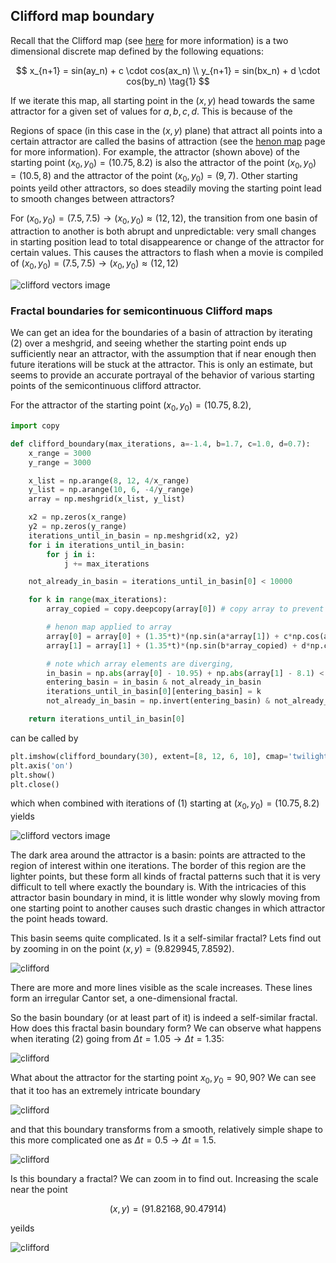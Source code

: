 ## Clifford map boundary

Recall that the Clifford map (see [here](/clifford-map.md) for more information) is a two dimensional discrete map defined by the following equations:

$$
x_{n+1} = sin(ay_n) + c \cdot cos(ax_n) \\
y_{n+1} = sin(bx_n) + d \cdot cos(by_n)
\tag{1}
$$

If we iterate this map, all starting point in the $(x, y)$ head towards the same attractor for a given set of values for $a, b, c, d$. This is because of the 

Regions of space (in this case in the $(x, y)$ plane) that attract all points into a certain attractor are called the basins of attraction (see the [henon map](/henon-map.md) page for more information).  For example, the attractor (shown above) of the starting point $(x_0, y_0) = (10.75, 8.2)$ is also the attractor of the point $(x_0, y_0) = (10.5, 8)$ and the attractor of the point $(x_0, y_0) = (9, 7)$.  Other starting points yeild other attractors, so does steadily moving the starting point lead to smooth changes between attractors? 

For $(x_0, y_0) = (7.5, 7.5) \to (x_0, y_0) \approx (12, 12)$, the transition from one basin of attraction to another is both abrupt and unpredictable: very small changes in starting position lead to total disappearence or change of the attractor for certain values. This causes the attractors to flash when a movie is compiled of  $(x_0, y_0) = (7.5, 7.5) \to (x_0, y_0) \approx (12, 12)$

![clifford vectors image]({{https://blbadger.github.io}}clifford_attractor/clifford_ranged.gif)


### Fractal boundaries for semicontinuous Clifford maps

We can get an idea for the boundaries of a basin of attraction by iterating (2) over a meshgrid, and seeing whether the starting point ends up sufficiently near an attractor, with the assumption that if near enough then future iterations will be stuck at the attractor.  This is only an estimate, but seems to provide an accurate portrayal of the behavior of various starting points of the semicontinuous clifford attractor.

For the attractor of the starting point $(x_0, y_0) = (10.75, 8.2)$, 

```python
import copy

def clifford_boundary(max_iterations, a=-1.4, b=1.7, c=1.0, d=0.7):
	x_range = 3000
	y_range = 3000

	x_list = np.arange(8, 12, 4/x_range)
	y_list = np.arange(10, 6, -4/y_range)
	array = np.meshgrid(x_list, y_list)

	x2 = np.zeros(x_range)
	y2 = np.zeros(y_range)
	iterations_until_in_basin = np.meshgrid(x2, y2)
	for i in iterations_until_in_basin:
		for j in i:
			j += max_iterations

	not_already_in_basin = iterations_until_in_basin[0] < 10000

	for k in range(max_iterations):
		array_copied = copy.deepcopy(array[0]) # copy array to prevent premature modification of x array

		# henon map applied to array 
		array[0] = array[0] + (1.35*t)*(np.sin(a*array[1]) + c*np.cos(a*array[0]))
		array[1] = array[1] + (1.35*t)*(np.sin(b*array_copied) + d*np.cos(b*array[1]))

		# note which array elements are diverging, 
		in_basin = np.abs(array[0] - 10.95) + np.abs(array[1] - 8.1) < 1
		entering_basin = in_basin & not_already_in_basin
		iterations_until_in_basin[0][entering_basin] = k
		not_already_in_basin = np.invert(entering_basin) & not_already_in_basin

	return iterations_until_in_basin[0]
```
can be called by

```python
plt.imshow(clifford_boundary(30), extent=[8, 12, 6, 10], cmap='twilight_shifted', alpha=1)
plt.axis('on')
plt.show()
plt.close()
```

which when combined with iterations of (1) starting at $(x_0, y_0) = (10.75, 8.2)$ yields

![clifford vectors image]({{https://blbadger.github.io}}clifford_attractor/Clifford_boundary.png)

The dark area around the attractor is a basin: points are attracted to the region of interest within one iterations.  The border of this region are the lighter points, but these form all kinds of fractal patterns such that it is very difficult to tell where exactly the boundary is.  With the intricacies of this attractor basin boundary in mind, it is little wonder why slowly moving from one starting point to another causes such drastic changes in which attractor the point heads toward.

This basin seems quite complicated.  Is it a self-similar fractal?  Lets find out by zooming in on the point $(x, y) = (9.829945, 7.8592)$.

![clifford]({{https://blbadger.github.io}}clifford_attractor/clifford_bound_zoom1.gif)

There are more and more lines visible as the scale increases.  These lines form an irregular Cantor set, a one-dimensional fractal.

So the basin boundary (or at least part of it) is indeed a self-similar fractal.  How does this fractal basin boundary form?  We can observe what happens when iterating (2) going from $\Delta t=1.05 \to \Delta t=1.35$:

![clifford]({{https://blbadger.github.io}}clifford_attractor/clifford_boundary_20.gif)

What about the attractor for the starting point $x_0, y_0 = 90, 90$? We can see that it too has an extremely intricate boundary

![clifford]({{https://blbadger.github.io}}clifford_attractor/clifford_boundary_9090.png)

and that this boundary transforms from a smooth, relatively simple shape to this more complicated one as $\Delta t=0.5 \to \Delta t=1.5$.  

![clifford]({{https://blbadger.github.io}}clifford_attractor/clifford_boundary_9090.gif)

Is this boundary a fractal? We can zoom in to find out.  Increasing the scale near the point 

$$
(x, y) = (91.82168, 90.47914)
$$

yeilds

![clifford]({{https://blbadger.github.io}}clifford_attractor/clifford_bound_zoom2.gif)

